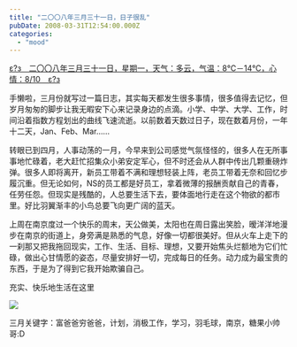```yaml
---
title: "二〇〇八年三月三十一日，日子很乱"
pubDate: 2008-03-31T12:54:00.000Z
categories: 
  - "mood"
---
```


[ε?з　二〇〇八年三月三十一日，星期一，天气：多云，气温：8℃－14℃，心情：8/10　ε?з](https://www.liuweinan.com)

  

手懒啦，三月份就写过一篇日志，其实每天都发生很多事情，很多值得去记忆，但岁月匆匆的脚步让我无暇安下心来记录身边的点滴。小学、中学、大学、工作，时间沿着指数方程划出的曲线飞速流逝。以前数着天数过日子，现在数着月份，一年十二天，Jan、Feb、Mar……

转眼已到四月，人事动荡的一月，今早来到公司感觉气氛怪怪的，很多人在无所事事地忙碌着，老大赶忙招集众小弟安定军心，但不时还会从人群中传出几颗重磅炸弹。很多人即将离开，新员工带着不满和理想轻装上阵，老员工带着无奈和回忆步履沉重。但无论如何，NS的员工都是好员工，拿着微薄的报酬贡献自己的青春，任劳任怨。但现实是残酷的，人总要生活下去，要体面地行走在这个物欲的都市里。好比羽翼渐丰的小鸟总要飞向更广阔的蓝天。

上周在南京度过一个快乐的周末，天公做美，太阳也在周日露出笑脸，暧洋洋地漫步在南京的街道上，身旁满是熟悉的气息，好像一切都很美好。但从火车上走下的一刹那又把我拖回现实，工作、生活、目标、理想，又要开始焦头烂额地为它们忙碌，做出心甘情愿的姿态，尽量安排好一切，完成每日的任务。动力成为最宝贵的东西，于是为了得到它我开始欺骗自己。

充实、快乐地生活在这里

![](https://spaces.liuweinan.com/Picture/waterworks.jpg)

三月关键字：富爸爸穷爸爸，计划，消极工作，学习，羽毛球，南京，糖果小帅哥:D

